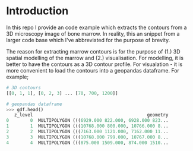 # Introduction

In this repo I provide an code example which extracts the contours from a 3D microscopy image of bone marrow. In reality, this an snippet from a larger code base which I've abbreviated for the purpose of brevity. 

The reason for extracting marrow contours is for the purpose of (1.) 3D spatial modelling of the marrow and (2.) visualisation. For modelling, it is better to have the contours as a 3D contour profile. For visualation - it is more convenient to load the contours into a geopandas dataframe. For example;

```python
# 3D contours
[[0, 1, 1], [0, 2, 3] ... [70, 700, 1200]]

# geopandas dataframe
>>> gdf.head()
   z_level                                           geometry
0        0  MULTIPOLYGON (((6929.000 822.000, 6928.000 823...
1        1  MULTIPOLYGON (((10768.000 800.000, 10766.000 8...
2        2  MULTIPOLYGON (((7163.000 1121.000, 7162.000 11...
3        3  MULTIPOLYGON (((10768.000 799.000, 10767.000 8...
4        4  MULTIPOLYGON (((875.000 1509.000, 874.000 1510...

```



